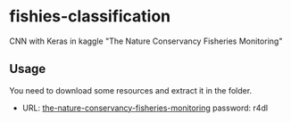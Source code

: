 # fishies-classification
CNN with Keras in kaggle "The Nature Conservancy Fisheries Monitoring"

## Usage
You need to download some resources and extract it in the folder.
- URL: [the-nature-conservancy-fisheries-monitoring](http://pan.baidu.com/s/1c2gfeLE) password: r4dl
